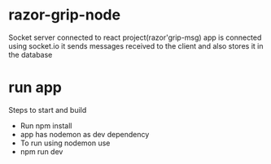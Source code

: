 # razor-grip-node
Socket server connected to react project(razor'grip-msg)
app is connected using socket.io 
it sends messages received to the client and also stores it in the database
# run app
Steps to start and build 
* Run npm install
* app has nodemon as dev dependency 
* To run using nodemon use 
* npm run dev
